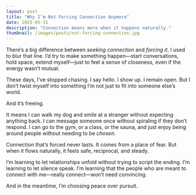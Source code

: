 ```yaml
---
layout: post
title: "Why I’m Not Forcing Connection Anymore"
date: 2025-05-31
description: "Connection means more when it happens naturally."
thumbnail: /images/posts/not-forcing-connection.jpg
---
```


There’s a big difference between *seeking connection* and *forcing it*. I used to blur that line. I’d try to make something happen—start conversations, hold space, extend myself—just to feel a sense of closeness, even if the energy wasn’t mutual.

These days, I’ve stopped chasing. I say hello. I show up. I remain open. But I don’t twist myself into something I’m not just to fit into someone else’s world.

And it’s freeing.

It means I can walk my dog and smile at a stranger without expecting anything back. I can message someone once without spiraling if they don’t respond. I can go to the gym, or a class, or the sauna, and just enjoy being around people without needing to be *chosen*.

Connection that’s forced never lasts. It comes from a place of fear. But when it flows naturally, it feels safe, reciprocal, and steady.

I’m learning to let relationships unfold without trying to script the ending. I’m learning to let silence speak. I’m learning that the people who are meant to connect with me—really connect—won’t need convincing.

And in the meantime, I’m choosing peace over pursuit.
